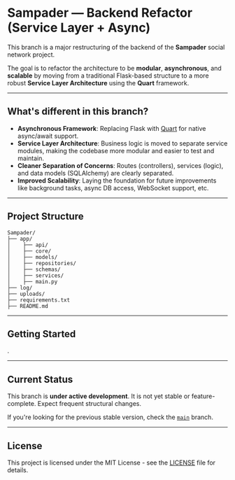 # Sampader — Backend Refactor (Service Layer + Async)

This branch is a major restructuring of the backend of the **Sampader** social network project.

The goal is to refactor the architecture to be **modular**, **asynchronous**, and **scalable** by moving from a traditional Flask-based structure to a more robust **Service Layer Architecture** using the **Quart** framework.

---

## What's different in this branch?

- **Asynchronous Framework**: Replacing Flask with [Quart](https://pgjones.gitlab.io/quart/) for native async/await support.
- **Service Layer Architecture**: Business logic is moved to separate service modules, making the codebase more modular and easier to test and maintain.
- **Cleaner Separation of Concerns**: Routes (controllers), services (logic), and data models (SQLAlchemy) are clearly separated.
- **Improved Scalability**: Laying the foundation for future improvements like background tasks, async DB access, WebSocket support, etc.

---

## Project Structure

```
Sampader/
├── app/
│    ├── api/
│    ├── core/
│    ├── models/
│    ├── repositories/
│    ├── schemas/
│    ├── services/
│    ├── main.py
├── log/
├── uploads/
├── requirements.txt
├── README.md
```

---

## Getting Started

.

---

## Current Status

This branch is **under active development**. It is not yet stable or feature-complete. Expect frequent structural changes.

If you're looking for the previous stable version, check the [`main`](https://github.com/ah-afshin/Sampader/tree/main) branch.

---

## License
This project is licensed under the MIT License - see the [LICENSE](LICENSE) file for details.
